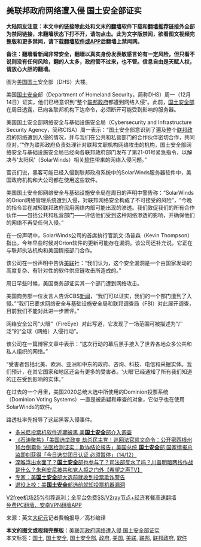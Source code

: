  <h2>美联邦政府网络遭入侵 国土安全部证实</h2> <p class="notice"><b>大陆网友注意：本文中的链接除此处和文末的<a href="https://github.com/bannedbook/fanqiang" >翻墙</a>软件下载和<a href="https://github.com/killgcd/justmysocks/blob/master/README.md">翻墙推荐</a>链接外全部为禁网链接，未翻墙状态下打不开，请勿点击。此为文字版禁闻，欲看图文视频完整版和更多禁闻，请下载<a href="https://github.com/bannedbook/fanqiang">翻墙软件或APP</a>后翻墙上禁闻网。</p><p>备注：翻墙看新闻非常安全，翻墙以真实身份发表敏感言论有一定风险，但只看不说则没有任何风险，翻的人太多，政府管不过来，也不管。信息自由是天赋人权，请放心大胆的翻墙。</b></p>  <div class="entry"> <p id="conimg">图为<a href="https://www.bannedbook.org/bnews/tag/%e7%be%8e%e5%9b%bd/" class="st_tag internal_tag" rel="tag" title="标签 美国 下的日志">美国</a><a href="https://www.bannedbook.org/bnews/tag/%E5%9B%BD%E5%9C%9F/" class="st_tag internal_tag" rel="tag" title="标签 国土 下的日志">国土</a>安全部（DHS）大楼。</p> <p>美国<a href="https://www.bannedbook.org/bnews/tag/%e5%9b%bd%e5%9c%9f%e5%ae%89%e5%85%a8/" class="st_tag internal_tag" rel="tag" title="标签 国土安全 下的日志">国土安全</a>部（Department of Homeland Security，简称DHS）周一（12月14日）证实，他们已经意识到“整个<a href="https://www.bannedbook.org/bnews/tag/%E8%81%94%E9%82%A6/" class="st_tag internal_tag" rel="tag" title="标签 联邦 下的日志">联邦</a><a href="https://www.bannedbook.org/bnews/tag/%e6%94%bf%e5%ba%9c/" class="st_tag internal_tag" rel="tag" title="标签 政府 下的日志">政府</a>都遭到网络入侵”。此前，<a href="https://www.bannedbook.org/bnews/tag/%E5%9B%BD%E5%9C%9F%E5%AE%89%E5%85%A8%E9%83%A8/" class="st_tag internal_tag" rel="tag" title="标签 国土安全部 下的日志">国土安全部</a>在周日透露，已向各联邦机构下达命令，必须断开可能受到影响的服务器。</p> <p>美国国土安全部网络安全与基础设施安全局（Cybersecurity and Infrastructure Security Agency，简称CISA）周一表示：“国土安全部意识到了遍及整个<a href="https://www.bannedbook.org/bnews/tag/%e8%81%94%e9%82%a6%e6%94%bf%e5%ba%9c/" class="st_tag internal_tag" rel="tag" title="标签 联邦政府 下的日志">联邦政府</a>的网络遭到入侵的情况，并与我们在公共和私营部门的合作伙伴密切合作，共同应对。”“作为联邦政府负责处理针对联邦文职机构网络攻击的机构，国土安全部网络安全与基础设施安全局已经向各联邦政府部门发布了第21-01号紧急指令，以解决与‘太阳风’（SolarWinds）相关<a href="https://www.bannedbook.org/bnews/tag/%e8%bd%af%e4%bb%b6/" class="st_tag internal_tag" rel="tag" title="标签 软件 下的日志">软件</a>带来的网络入侵问题。”</p> <p>官员们说，黑客可能已经入侵到联邦政府系统中的SolarWinds服务器软件中，美国政府机构和大公司都在使用这些软件。</p> <p>美国国土安全部网络安全与基础设施安全局在周日的声明中警告称：“SolarWinds的Orion网络管理系统遭到入侵，对联邦网络安全构成了不可接受的风险”，“今晚的指令旨在减轻联邦政府民用网络内部可能出现的渗透。我们敦促我们的所有合作伙伴——包括公共和私营部门——评估他们受到这种网络渗透的影响，并确保他们的网络不再受任何入侵。”</p>  <p>在一份声明中，SolarWinds公司的首席执行官凯文‧汤普森（Kevin Thompson）指出，今年早些时候对Orion软件的更新可能存在漏洞。该公司还补充说，它正在与联邦执法机构和美国情报部门合作。</p> <p>该公司在一份声明中告诉<a href="https://www.bannedbook.org/bnews/tag/%E7%BE%8E%E8%81%94/" class="st_tag internal_tag" rel="tag" title="标签 美联 下的日志">美联</a>社：“我们认为，这个安全漏洞是一个由国家发动的高度复杂、有针对性的软件供应链攻击所造成的。”</p> <p>周日早些时候，美国商务部证实其一个部门遭到网络攻击。</p> <p>美国商务部一位发言人告诉CBS<span class='wp_keywordlink_affiliate'><a href="https://www.bannedbook.org/" title="新闻">新闻</a></span>，“我们可以证实，我们的一个部门遭到了入侵。”“我们已要求网络安全与基础设施安全局和联邦调查局（FBI）对此展开调查，目前我们不能对此进一步置评。”</p> <p>网络安全公司“火眼”（FireEye）对此写道，它发现了一场范围可被描述为“广泛”的“全球（网络）入侵行动”。</p>  <p>该公司在一篇博客文章中表示：“这次行动的幕后黑手接入了世界各地众多公共和私人组织的网络。”</p> <p>“受害者包括北美、欧洲、亚洲和中东的政府、咨询、科技、电信和采掘实体。我们预计，在其它国家和地区还会有更多的受害者。‘火眼’已经通知了所有我们知道的正在受到影响的实体。”</p> <p>在过去的一个月里，美国2020总统大选中所使用的Dominion投票系统（Dominion Voting Systems）一直是被质疑和审查的对象，它似乎也在使用SolarWinds的软件。</p> <p>路透社率先报导了这起黑客入侵事件。</p> <ul class='op-related-articles' title='相关阅读'> <li><a href='https://www.bannedbook.org/bnews/comments/20201215/1447928.html' target='_blank'>多米尼投票机软件近期被黑 美<b>国土安全</b>部介入调查</a></li> <li><a href='https://www.bannedbook.org/bnews/bannedvideo/20201215/1447770.html' target='_blank'>《石涛聚焦》「美国选举政变 劫杀民主党！巡回法官凯文命令：公开密西根州16台倒霉你 法医检测证实：欺诈结论报告」美国总统 <b>国土安全</b>部 国家情报总监即刻获得「今日选举团日认证 必须暂停」（14/12）</a></li> <li><a href='https://www.bannedbook.org/bnews/cbnews/20201202/1440762.html' target='_blank'>深喉浮出水面了？<b>国土安全</b>部也参与了？司法部反水了吗？川普明暗两线作战是什么？朱利安尼被共和党人拒之门外【希望之声TV】</a></li> <li><a href='https://www.bannedbook.org/bnews/cbnews/20201202/1440397.html' target='_blank'>专家：美<b>国土安全</b>部大选前就收到投票欺诈警告</a></li> <li><a href='https://www.bannedbook.org/bnews/taiwannews/20201201/1440150.html' target='_blank'>退役上校：美<b>国土安全</b>部选前就知投票机器漏洞</a></li> </ul> <p class="texttj"> <a href="https://www.bannedbook.org/forum23/topic22702.html" target="_blank">V2free机场25%引荐返利：全平台免费SS/V2ray节点+经济套餐高速翻墙</a><br/> <a href="https://github.com/bannedbook/fanqiang/wiki/%E7%A6%81%E9%97%BB%E7%BD%91%E5%AE%89%E5%8D%93%E7%BF%BB%E5%A2%99%E6%96%B0%E9%97%BBAPP" target="_blank">免费PC翻墙、安卓VPN翻墙APP</a></p><p> 来源：英文<span class='wp_keywordlink_affiliate'><a href="http://www.epochtimes.com/" title="大纪元" target="_blank">大纪元</a></span>记者费翰报导／高杉编译 </p> <a name='sharetosocial'></a>       <div><b>本文的图文或视频完整版</b>：<a href='https://www.bannedbook.org/bnews/cbnews/20201215/1447944.html'>美联邦政府网络遭入侵 国土安全部证实</a></div>  </div><!--END ENTRY--> <div class="postfooter"> <div>本文标签：<a href="https://www.bannedbook.org/bnews/tag/%E5%9B%BD%E5%9C%9F/" rel="tag">国土</a>, <a href="https://www.bannedbook.org/bnews/tag/%e5%9b%bd%e5%9c%9f%e5%ae%89%e5%85%a8/" rel="tag">国土安全</a>, <a href="https://www.bannedbook.org/bnews/tag/%E5%9B%BD%E5%9C%9F%E5%AE%89%E5%85%A8%E9%83%A8/" rel="tag">国土安全部</a>, <a href="https://www.bannedbook.org/bnews/tag/%e6%94%bf%e5%ba%9c/" rel="tag">政府</a>, <a href="https://www.bannedbook.org/bnews/tag/%e7%be%8e%e5%9b%bd/" rel="tag">美国</a>, <a href="https://www.bannedbook.org/bnews/tag/%E7%BE%8E%E8%81%94/" rel="tag">美联</a>, <a href="https://www.bannedbook.org/bnews/tag/%E8%81%94%E9%82%A6/" rel="tag">联邦</a>, <a href="https://www.bannedbook.org/bnews/tag/%e8%81%94%e9%82%a6%e6%94%bf%e5%ba%9c/" rel="tag">联邦政府</a>, <a href="https://www.bannedbook.org/bnews/tag/%e8%bd%af%e4%bb%b6/" rel="tag">软件</a></div>  </div><!--END POSTFOOTER--> 